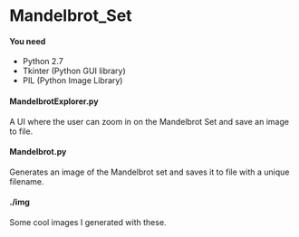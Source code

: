 # Mandelbrot_Set 
#### You need
* Python 2.7
* Tkinter (Python GUI library)
* PIL (Python Image Library)
#### MandelbrotExplorer.py
A UI where the user can zoom in on the Mandelbrot Set and save an image to file.
#### Mandelbrot.py
Generates an image of the Mandelbrot set and saves it to file with a unique filename.
#### ./img
Some cool images I generated with these.

